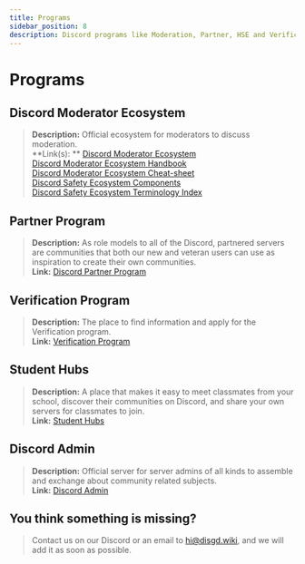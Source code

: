 ```yaml
---
title: Programs
sidebar_position: 8
description: Discord programs like Moderation, Partner, HSE and Verification.
---
```


# Programs

## Discord Moderator Ecosystem

> **Description:** Official ecosystem for moderators to discuss moderation.   <br/>
**Link(s):
** [Discord Moderator Ecosystem](https://blog.discord.com/announcing-the-discord-moderator-academy-exam-a1bcb5b9d405)   <br/>
[Discord Moderator Ecosystem Handbook](https://drive.google.com/file/d/1rCCi7UZ3BAS38T-zwBVpmTb13m8z7avW/view)   <br/>
[Discord Moderator Ecosystem Cheat-sheet](https://drive.google.com/file/d/1ir-H91-yfskFO4wjEQCtc81ip9XErl9l/view) <br/>
[Discord Safety Ecosystem Components](https://docs.google.com/document/d/1rh4gAqymGPAqoi1gnzOw-_nIlgkkLvh233NAgNnq-Sw/edit#heading=h.80lk0cy481v7)  <br/>
[Discord Safety Ecosystem Terminology Index](https://drive.google.com/file/d/1MZYnh165Z1d5BBLIq7ax_Ke6cx8WL64_/view)

## Partner Program

> **Description:** As role models to all of the Discord, partnered servers are communities that both our new and veteran
> users can use as inspiration to create their own communities.   <br/>
**Link:** [Discord Partner Program](https://dis.gd/partners)

## Verification Program

> **Description:** The place to find information and apply for the Verification program.   <br/>
**Link:** [Verification Program](https://dis.gd/verification)

## Student Hubs

> **Description:** A place that makes it easy to meet classmates from your school, discover their communities on
> Discord, and share your own servers for classmates to join.   <br/>
**Link:** [Student Hubs](https://dis.gd/studenthubs)

## Discord Admin

> **Description:** Official server for server admins of all kinds to assemble and exchange about community related
> subjects. <br/>
**Link:** [Discord Admin](https://support.discord.com/hc/en-us/articles/5309276245271-Discord-Admin-Server-FAQ)

## You think something is missing?

> Contact us on our Discord or an email to hi@disgd.wiki, and we will add it as soon as possible.
